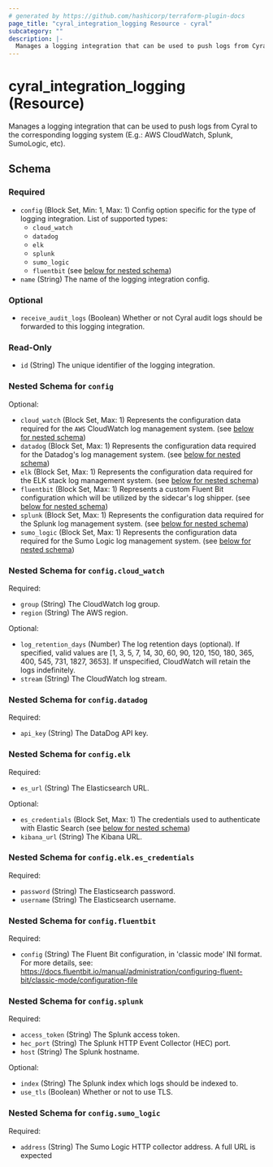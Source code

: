 ```yaml
---
# generated by https://github.com/hashicorp/terraform-plugin-docs
page_title: "cyral_integration_logging Resource - cyral"
subcategory: ""
description: |-
  Manages a logging integration that can be used to push logs from Cyral to the corresponding logging system (E.g.: AWS CloudWatch, Splunk, SumoLogic, etc).
---
```


# cyral_integration_logging (Resource)

Manages a logging integration that can be used to push logs from Cyral to the corresponding logging system (E.g.: AWS CloudWatch, Splunk, SumoLogic, etc).

<!-- schema generated by tfplugindocs -->

## Schema

### Required

- `config` (Block Set, Min: 1, Max: 1) Config option specific for the type of logging integration. List of supported types:
  - `cloud_watch`
  - `datadog`
  - `elk`
  - `splunk`
  - `sumo_logic`
  - `fluentbit` (see [below for nested schema](#nestedblock--config))
- `name` (String) The name of the logging integration config.

### Optional

- `receive_audit_logs` (Boolean) Whether or not Cyral audit logs should be forwarded to this logging integration.

### Read-Only

- `id` (String) The unique identifier of the logging integration.

<a id="nestedblock--config"></a>

### Nested Schema for `config`

Optional:

- `cloud_watch` (Block Set, Max: 1) Represents the configuration data required for the `AWS` CloudWatch log management system. (see [below for nested schema](#nestedblock--config--cloud_watch))
- `datadog` (Block Set, Max: 1) Represents the configuration data required for the Datadog's log management system. (see [below for nested schema](#nestedblock--config--datadog))
- `elk` (Block Set, Max: 1) Represents the configuration data required for the ELK stack log management system. (see [below for nested schema](#nestedblock--config--elk))
- `fluentbit` (Block Set, Max: 1) Represents a custom Fluent Bit configuration which will be utilized by the sidecar's log shipper. (see [below for nested schema](#nestedblock--config--fluentbit))
- `splunk` (Block Set, Max: 1) Represents the configuration data required for the Splunk log management system. (see [below for nested schema](#nestedblock--config--splunk))
- `sumo_logic` (Block Set, Max: 1) Represents the configuration data required for the Sumo Logic log management system. (see [below for nested schema](#nestedblock--config--sumo_logic))

<a id="nestedblock--config--cloud_watch"></a>

### Nested Schema for `config.cloud_watch`

Required:

- `group` (String) The CloudWatch log group.
- `region` (String) The AWS region.

Optional:

- `log_retention_days` (Number) The log retention days (optional). If specified, valid values are [1, 3, 5, 7, 14, 30, 60, 90, 120, 150, 180, 365, 400, 545, 731, 1827, 3653]. If unspecified, CloudWatch will retain the logs indefinitely.
- `stream` (String) The CloudWatch log stream.

<a id="nestedblock--config--datadog"></a>

### Nested Schema for `config.datadog`

Required:

- `api_key` (String) The DataDog API key.

<a id="nestedblock--config--elk"></a>

### Nested Schema for `config.elk`

Required:

- `es_url` (String) The Elasticsearch URL.

Optional:

- `es_credentials` (Block Set, Max: 1) The credentials used to authenticate with Elastic Search (see [below for nested schema](#nestedblock--config--elk--es_credentials))
- `kibana_url` (String) The Kibana URL.

<a id="nestedblock--config--elk--es_credentials"></a>

### Nested Schema for `config.elk.es_credentials`

Required:

- `password` (String) The Elasticsearch password.
- `username` (String) The Elasticsearch username.

<a id="nestedblock--config--fluentbit"></a>

### Nested Schema for `config.fluentbit`

Required:

- `config` (String) The Fluent Bit configuration, in 'classic mode' INI format. For more details, see: https://docs.fluentbit.io/manual/administration/configuring-fluent-bit/classic-mode/configuration-file

<a id="nestedblock--config--splunk"></a>

### Nested Schema for `config.splunk`

Required:

- `access_token` (String) The Splunk access token.
- `hec_port` (String) The Splunk HTTP Event Collector (HEC) port.
- `host` (String) The Splunk hostname.

Optional:

- `index` (String) The Splunk index which logs should be indexed to.
- `use_tls` (Boolean) Whether or not to use TLS.

<a id="nestedblock--config--sumo_logic"></a>

### Nested Schema for `config.sumo_logic`

Required:

- `address` (String) The Sumo Logic HTTP collector address. A full URL is expected
